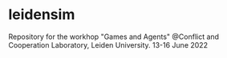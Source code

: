 # leidensim
Repository for the workhop "Games and Agents" @Conflict and Cooperation Laboratory, Leiden University. 13-16 June 2022
